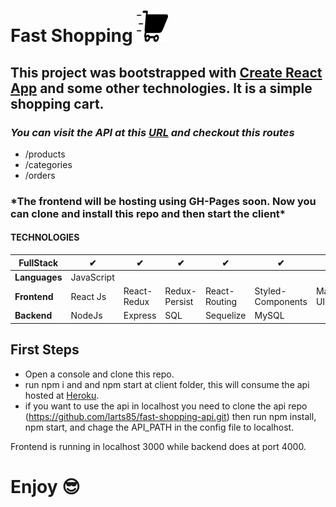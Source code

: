 # Fast Shopping <img src="https://github.com/larts85/Fast-Shopping/blob/master/client/public/logo512.png" width="50px" />

## This project was bootstrapped with [Create React App](https://github.com/facebook/create-react-app) and some other technologies. It is a simple shopping cart.

### **_You can visit the API at this <a href='https://fast-shopping-cart.herokuapp.com/'>URL</a> and checkout this routes_**

- /products
- /categories
- /orders

### **\*The frontend will be hosting using **GH-Pages** soon. Now you can clone and install this repo and then start the client\***

#### TECHNOLOGIES

| **FullStack** | ✔          | ✔           | ✔             | ✔             | ✔                 | ✔           |
| ------------- | ---------- | ----------- | ------------- | ------------- | ----------------- | ----------- |
| **Languages** | JavaScript |             |               |               |                   |             |
| **Frontend**  | React Js   | React-Redux | Redux-Persist | React-Routing | Styled-Components | Material UI |
| **Backend**   | NodeJs     | Express     | SQL           | Sequelize     | MySQL             |             |

## First Steps

- Open a console and clone this repo.
- run npm i and and npm start at client folder, this will consume the api hosted at <a href='https://heroku.com'>Heroku<a/>.
- if you want to use the api in localhost you need to clone the api repo (https://github.com/larts85/fast-shopping-api.git) then run npm install, npm start, and chage the API_PATH in the config file to localhost.

Frontend is running in localhost 3000 while backend does at port 4000.

# Enjoy 😎
